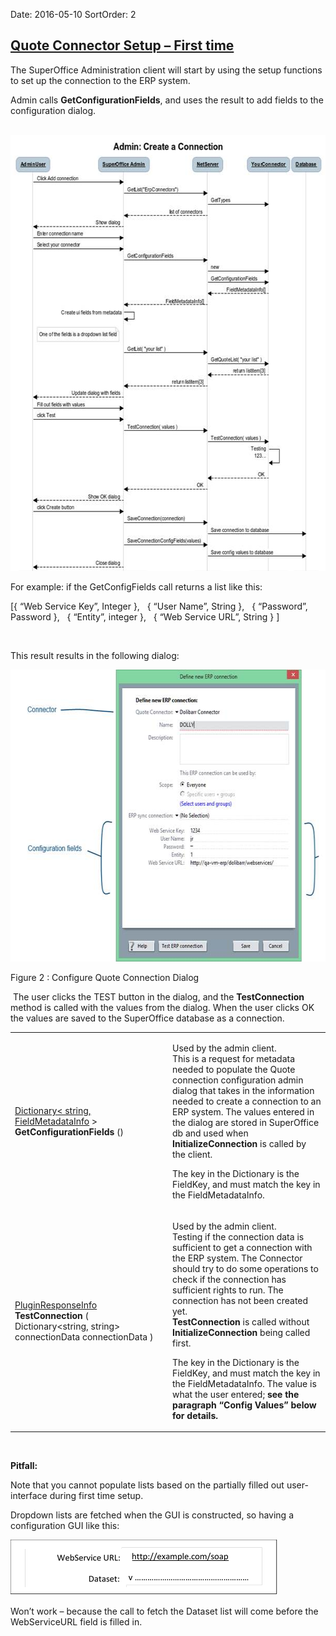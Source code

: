 Date: 2016-05-10
SortOrder: 2

[Quote Connector Setup – First time]()
----------------------------------------------------------------

The SuperOffice Administration client will start by using the setup functions to set up the connection to the ERP system. 

Admin calls **GetConfigurationFields**, and uses the result to add fields to the configuration dialog.

  <img src="Quote%20Connector%20interface_files/image002.jpg" width="605" height="697" />

For example: if the GetConfigFields call returns a list like this:

\[{ “Web Service Key”, Integer },
  { “User Name”, String },
  { “Password”, Password },
  { “Entity”, integer },
  { “Web Service URL”, String } \]

 

This result results in the following dialog:

<img src="Quote%20Connector%20interface_files/image003.jpg" id="Picture 7186" width="605" height="467" />

Figure 2 : Configure Quote Connection Dialog

 The user clicks the TEST button in the dialog, and the **TestConnection** method is called with the values from the dialog. When the user clicks OK the values are saved to the SuperOffice database as a connection.

<table>
<colgroup>
<col width="50%" />
<col width="50%" />
</colgroup>
<tbody>
<tr class="odd">
<td><p><a href=""></a> <a href="" id="OLE_LINK54"></a> <a href="" id="OLE_LINK53"></a> <a href="" id="OLE_LINK8"></a> <a href="" id="OLE_LINK7">Dictionary&lt; string, FieldMetadataInfo</a> &gt; <strong>GetConfigurationFields</strong> ()</p></td>
<td><p>Used by the admin client.<br />
This is a request for metadata needed to populate the Quote connection configuration admin dialog that takes in the information needed to create a connection to an ERP system. The values entered in the dialog are stored in SuperOffice db and used when <strong>InitializeConnection</strong> is called by the client.</p>
<p>The key in the Dictionary is the FieldKey, and must match the key in the FieldMetadataInfo.</p></td>
</tr>
<tr class="even">
<td><p><a href=""></a> <a href="" id="OLE_LINK61"></a> <a href="" id="OLE_LINK60"></a> <a href="" id="OLE_LINK59">PluginResponseInfo</a> <a href="" id="OLE_LINK62"></a>  <strong>TestConnection</strong>  ( Dictionary&lt;string, string&gt; connectionData connectionData )</p></td>
<td><p>Used by the admin client.<br />
Testing if the connection data is sufficient to get a connection with the ERP system. The Connector should try to do some operations to check if the connection has sufficient rights to run. The connection has not been created yet.<br />
<strong>TestConnection</strong> is called without <strong>InitializeConnection</strong> being called first.</p>
<p>The key in the Dictionary is the FieldKey, and must match the key in the FieldMetadataInfo. The value is what the user entered; <strong>see the paragraph “Config Values” below for details.</strong></p></td>
</tr>
</tbody>
</table>

 

**Pitfall:**

Note that you cannot populate lists based on the partially filled out user-interface during first time setup.

Dropdown lists are fetched when the GUI is constructed, so having a configuration GUI like this:

<img src="Quote%20Connector%20interface_files/image004.png" width="427" height="89" />

Won’t work – because the call to fetch the Dataset list will come before the WebServiceURL field is filled in.

